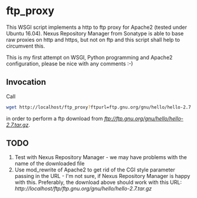 # ftp_proxy
This WSGI script implements a http to ftp proxy for Apache2 (tested under Ubuntu 16.04).
Nexus Repository Manager from Sonatype is able to base raw proxies on http and https,
but not on ftp and this script shall help to circumvent this.

This is my first attempt on WSGI, Python programming and Apache2 configuration, please be nice with any comments :-)

## Invocation

Call
```bash
wget http://localhost/ftp_proxy?ftpurl=ftp.gnu.org/gnu/hello/hello-2.7.tar.gz
```
in order to perform a ftp download from *ftp://ftp.gnu.org/gnu/hello/hello-2.7.tar.gz*.

## TODO
1. Test with Nexus Repository Manager - we may have problems with the name
of the downloaded file
2. Use mod_rewrite of Apache2 to get rid of the CGI style parameter passing in the URL - I'm not sure, if Nexus Repository Manager is happy with this. Preferably, the download above should work with this URL:
*http://localhost/ftp/ftp.gnu.org/gnu/hello/hello-2.7.tar.gz*
